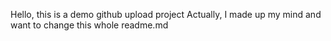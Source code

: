 Hello, this is a demo github upload project
Actually, I made up my mind and want to change this whole readme.md